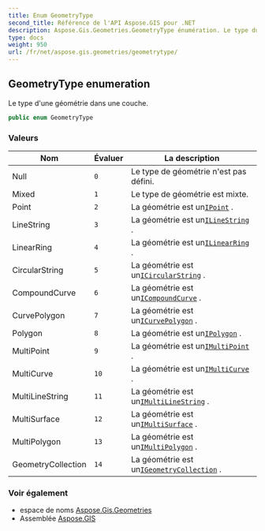 ```yaml
---
title: Enum GeometryType
second_title: Référence de l'API Aspose.GIS pour .NET
description: Aspose.Gis.Geometries.GeometryType énumération. Le type dune géométrie dans une couche.
type: docs
weight: 950
url: /fr/net/aspose.gis.geometries/geometrytype/
---
```

## GeometryType enumeration

Le type d'une géométrie dans une couche.

```csharp
public enum GeometryType
```

### Valeurs

| Nom | Évaluer | La description |
| --- | --- | --- |
| Null | `0` | Le type de géométrie n'est pas défini. |
| Mixed | `1` | Le type de géométrie est mixte. |
| Point | `2` | La géométrie est un[`IPoint`](../ipoint/) . |
| LineString | `3` | La géométrie est un[`ILineString`](../ilinestring/) . |
| LinearRing | `4` | La géométrie est un[`ILinearRing`](../ilinearring/) . |
| CircularString | `5` | La géométrie est un[`ICircularString`](../icircularstring/) . |
| CompoundCurve | `6` | La géométrie est un[`ICompoundCurve`](../icompoundcurve/) . |
| CurvePolygon | `7` | La géométrie est un[`ICurvePolygon`](../icurvepolygon/) . |
| Polygon | `8` | La géométrie est un[`IPolygon`](../ipolygon/) . |
| MultiPoint | `9` | La géométrie est un[`IMultiPoint`](../imultipoint/) . |
| MultiCurve | `10` | La géométrie est un[`IMultiCurve`](../imulticurve/) . |
| MultiLineString | `11` | La géométrie est un[`IMultiLineString`](../imultilinestring/) . |
| MultiSurface | `12` | La géométrie est un[`IMultiSurface`](../imultisurface/) . |
| MultiPolygon | `13` | La géométrie est un[`IMultiPolygon`](../imultipolygon/) . |
| GeometryCollection | `14` | La géométrie est un[`IGeometryCollection`](../igeometrycollection/) . |

### Voir également

* espace de noms [Aspose.Gis.Geometries](../../aspose.gis.geometries/)
* Assemblée [Aspose.GIS](../../)


